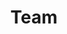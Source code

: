 ---
title: Team
description: Keep your team focused on what really matters
permalink: /team
image: team.png
layout: team
hero_title: Keep your team focused on what really matters
hero_content: 
hero_image: team.png
hero_position: centered
callout_display: d-block text-center
callout_content: callout/callout-team.html
features_data: features_team
steps_data: steps_team
opensource_data: opensource_team
---